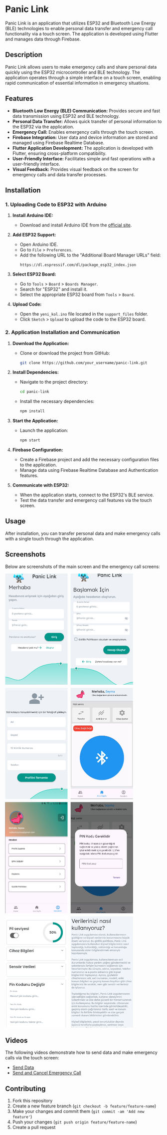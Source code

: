 # Panic Link

Panic Link is an application that utilizes ESP32 and Bluetooth Low Energy (BLE) technologies to enable personal data transfer and emergency call functionality via a touch screen. The application is developed using Flutter and manages data through Firebase.

## Description

Panic Link allows users to make emergency calls and share personal data quickly using the ESP32 microcontroller and BLE technology. The application operates through a simple interface on a touch screen, enabling rapid communication of essential information in emergency situations.

## Features
- **Bluetooth Low Energy (BLE) Communication:** Provides secure and fast data transmission using ESP32 and BLE technology.
- **Personal Data Transfer:** Allows quick transfer of personal information to the ESP32 via the application.
- **Emergency Call:** Enables emergency calls through the touch screen.
- **Firebase Integration:** User data and device information are stored and managed using Firebase Realtime Database.
- **Flutter Application Development:** The application is developed with Flutter, ensuring cross-platform compatibility.
- **User-Friendly Interface:** Facilitates simple and fast operations with a user-friendly interface.
- **Visual Feedback:** Provides visual feedback on the screen for emergency calls and data transfer processes.

## Installation

### 1. Uploading Code to ESP32 with Arduino

1. **Install Arduino IDE:**
    - Download and install Arduino IDE from the [official site](https://www.arduino.cc/en/software).

2. **Add ESP32 Support:**
    - Open Arduino IDE.
    - Go to `File` > `Preferences`.
    - Add the following URL to the "Additional Board Manager URLs" field:
      ```
      https://dl.espressif.com/dl/package_esp32_index.json
      ```

3. **Select ESP32 Board:**
    - Go to `Tools` > `Board` > `Boards Manager`.
    - Search for "ESP32" and install it.
    - Select the appropriate ESP32 board from `Tools` > `Board`.

4. **Upload Code:**
    - Open the `yeni_kol.ino` file located in the `support_files` folder.
    - Click `Sketch` > `Upload` to upload the code to the ESP32 board.

### 2. Application Installation and Communication

1. **Download the Application:**
    - Clone or download the project from GitHub:
      ```bash
      git clone https://github.com/your_username/panic-link.git
      ```

2. **Install Dependencies:**
    - Navigate to the project directory:
      ```bash
      cd panic-link
      ```
    - Install the necessary dependencies:
      ```bash
      npm install
      ```

3. **Start the Application:**
    - Launch the application:
      ```bash
      npm start
      ```

4. **Firebase Configuration:**
    - Create a Firebase project and add the necessary configuration files to the application.
    - Manage data using Firebase Realtime Database and Authentication features.

5. **Communicate with ESP32:**
    - When the application starts, connect to the ESP32's BLE service.
    - Test the data transfer and emergency call features via the touch screen.

## Usage

After installation, you can transfer personal data and make emergency calls with a single touch through the application.

## Screenshots

Below are screenshots of the main screen and the emergency call screens:

<div style="display: flex; flex-wrap: wrap; gap: 10px;">
  <img src="./assets/images/1.png" width="200" height="355" style="object-fit: cover;" />
  <img src="./assets/images/2.png" width="200" height="355" style="object-fit: cover;" />
  <img src="./assets/images/3.png" width="200" height="355" style="object-fit: cover;" />
  <img src="./assets/images/4.png" width="200" height="355" style="object-fit: cover;" />
  <img src="./assets/images/8.png" width="200" height="355" style="object-fit: cover;" />
  <img src="./assets/images/5.png" width="200" height="355" style="object-fit: cover;" />
  <img src="./assets/images/6.png" width="200" height="355" style="object-fit: cover;" />
  <img src="./assets/images/7.png" width="200" height="355" style="object-fit: cover;" />
</div>

## Videos

The following videos demonstrate how to send data and make emergency calls via the touch screen:

- [Send Data](https://youtu.be/zgnWob2YGco)
- [Send and Cancel Emergency Call](https://youtube.com/shorts/RXpWckK4fc8)

## Contributing

1. Fork this repository
2. Create a new feature branch (`git checkout -b feature/feature-name`)
3. Make your changes and commit them (`git commit -am 'Add new feature'`)
4. Push your changes (`git push origin feature/feature-name`)
5. Create a pull request
